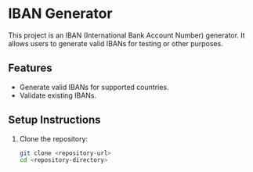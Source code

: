 # IBAN Generator

This project is an IBAN (International Bank Account Number) generator. It allows users to generate valid IBANs for testing or other purposes.

## Features
- Generate valid IBANs for supported countries.
- Validate existing IBANs.

## Setup Instructions

1. Clone the repository:
   ```bash
   git clone <repository-url>
   cd <repository-directory>
